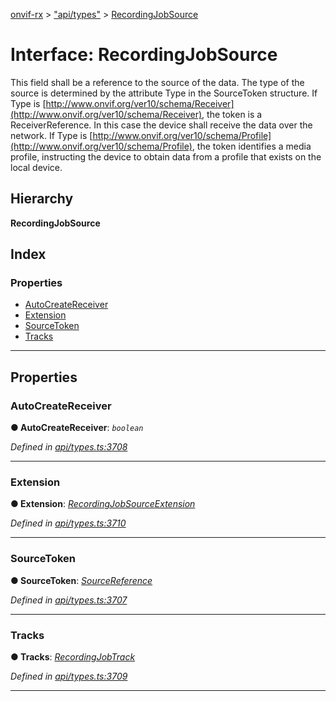 [onvif-rx](../README.md) > ["api/types"](../modules/_api_types_.md) > [RecordingJobSource](../interfaces/_api_types_.recordingjobsource.md)

# Interface: RecordingJobSource

This field shall be a reference to the source of the data. The type of the source is determined by the attribute Type in the SourceToken structure. If Type is [http://www.onvif.org/ver10/schema/Receiver](http://www.onvif.org/ver10/schema/Receiver), the token is a ReceiverReference. In this case the device shall receive the data over the network. If Type is [http://www.onvif.org/ver10/schema/Profile](http://www.onvif.org/ver10/schema/Profile), the token identifies a media profile, instructing the device to obtain data from a profile that exists on the local device.

## Hierarchy

**RecordingJobSource**

## Index

### Properties

* [AutoCreateReceiver](_api_types_.recordingjobsource.md#autocreatereceiver)
* [Extension](_api_types_.recordingjobsource.md#extension)
* [SourceToken](_api_types_.recordingjobsource.md#sourcetoken)
* [Tracks](_api_types_.recordingjobsource.md#tracks)

---

## Properties

<a id="autocreatereceiver"></a>

###  AutoCreateReceiver

**● AutoCreateReceiver**: *`boolean`*

*Defined in [api/types.ts:3708](https://github.com/patrickmichalina/onvif-rx/blob/d62cee9/src/api/types.ts#L3708)*

___
<a id="extension"></a>

###  Extension

**● Extension**: *[RecordingJobSourceExtension](_api_types_.recordingjobsourceextension.md)*

*Defined in [api/types.ts:3710](https://github.com/patrickmichalina/onvif-rx/blob/d62cee9/src/api/types.ts#L3710)*

___
<a id="sourcetoken"></a>

###  SourceToken

**● SourceToken**: *[SourceReference](_api_types_.sourcereference.md)*

*Defined in [api/types.ts:3707](https://github.com/patrickmichalina/onvif-rx/blob/d62cee9/src/api/types.ts#L3707)*

___
<a id="tracks"></a>

###  Tracks

**● Tracks**: *[RecordingJobTrack](_api_types_.recordingjobtrack.md)*

*Defined in [api/types.ts:3709](https://github.com/patrickmichalina/onvif-rx/blob/d62cee9/src/api/types.ts#L3709)*

___

